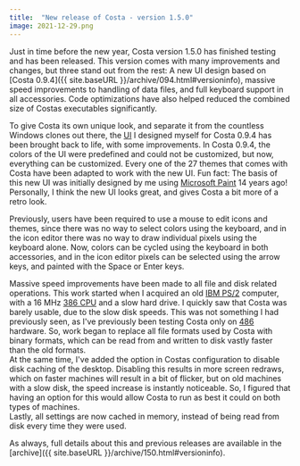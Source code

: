 ```yaml
---
title:  "New release of Costa - version 1.5.0"
image: 2021-12-29.png
---
```

Just in time before the new year, Costa version 1.5.0 has finished testing and has been released. This version comes with many improvements and changes, but three stand out from the rest: A new UI design based on [Costa 0.9.4]({{ site.baseURL }}/archive/094.html#versioninfo), massive speed improvements to handling of data files, and full keyboard support in all accessories. Code optimizations have also helped reduced the combined size of Costas executables significantly.
<!--more-->

To give Costa its own unique look, and separate it from the countless Windows clones out there, the [UI](https://en.wikipedia.org/wiki/Graphical_user_interface) I designed myself for Costa 0.9.4 has been brought back to life, with some improvements. In Costa 0.9.4, the colors of the UI were predefined and could not be customized, but now, everything can be customized. Every one of the 27 themes that comes with Costa have been adapted to work with the new UI. Fun fact: The basis of this new UI was initially designed by me using [Microsoft Paint](https://en.wikipedia.org/wiki/Microsoft_Paint) 14 years ago!\
Personally, I think the new UI looks great, and gives Costa a bit more of a retro look.

Previously, users have been required to use a mouse to edit icons and themes, since there was no way to select colors using the keyboard, and in the icon editor there was no way to draw individual pixels using the keyboard alone. Now, colors can be cycled using the keyboard in both accessories, and in the icon editor pixels can be selected using the arrow keys, and painted with the Space or Enter keys.

Massive speed improvements have been made to all file and disk related operations. This work started when I acquired an old [IBM PS/2](https://en.wikipedia.org/wiki/IBM_PS/2) computer, with a 16 MHz [386 CPU](https://en.wikipedia.org/wiki/I386) and a slow hard drive. I quickly saw that Costa was barely usable, due to the slow disk speeds. This was not something I had previously seen, as I've previously been testing Costa only on [486](https://en.wikipedia.org/wiki/I486) hardware. So, work began to replace all file formats used by Costa with binary formats, which can be read from and written to disk vastly faster than the old formats.\
At the same time, I've added the option in Costas configuration to disable disk caching of the desktop. Disabling this results in more screen redraws, which on faster machines will result in a bit of flicker, but on old machines with a slow disk, the speed increase is instantly noticeable. So, I figured that having an option for this would allow Costa to run as best it could on both types of machines.\
Lastly, all settings are now cached in memory, instead of being read from disk every time they were used.

As always, full details about this and previous releases are available in the [archive]({{ site.baseURL }}/archive/150.html#versioninfo).
